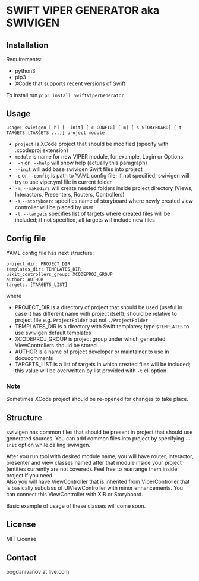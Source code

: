 # SWIFT VIPER GENERATOR aka SWIVIGEN

## Installation

Requirements:
* python3
* pip3
* XCode that supports recent versions of Swift

To install run 
`pip3 install SwiftViperGenerator`

## Usage

`usage: swivigen [-h] [--init] [-c CONFIG] [-m] [-s STORYBOARD]
                [-t TARGETS [TARGETS ...]]
                project module`

* `project` is XCode project that should be modified (specify with .xcodeproj extension)
* `module` is name for new VIPER module, for example, Login or Options
* ` -h` or ` --help` will show help (actually this paragraph)
* `--init` will add base swivigen Swift files into project
* `-c` or `--config` is path to YAML config file; if not specified, swivigen will try to use viper.yml file in current folder
* `-m`, `--makedirs` will create needed folders inside project directory (Views, Interactors, Presenters, Routers, Controllers)
* `-s`,`--storyboard` specifies name of storyboard where newly created view controller will be placed by user
* `-t`, `--targets` specifies list of targets where created files will be included; if not specified, all targets will include new files

## Config file

YAML config file has next structure:

	project_dir: PROJECT_DIR
	templates_dir: TEMPLATES_DIR
	uikit_controllers_group: XCODEPROJ_GROUP
	author: AUTHOR
	targets: [TARGETS_LIST]

where
* PROJECT_DIR is a directory of project that should be used (useful in case it has different name with project itself); should be relative to project file e.g. `ProjectFolder` but not `./ProjectFolder`
* TEMPLATES_DIR is a directory with Swift templates; type `$TEMPLATES` to use swivigen default templates
* XCODEPROJ_GROUP is project group under which generated ViewControllers should be stored
* AUTHOR is a name of project developer or maintainer to use in docucomments
* TARGETS_LIST is a list of targets in which created files will be included; this value will be overwritten by list provided with `-t` cli option

### Note

Sometimes XCode project should be re-opened for changes to take place.

## Structure

swivigen has common files that should be present in project that should use generated sources. You can add common files into project by specifying `--init` option while calling swivigen.

After you run tool with desired module name, you will have router, interactor, presenter and view classes named after that module inside your project (entities currently are not covered). Feel free to rearrange them inside project if you need.\
Also you will have ViewController that is inherited from ViperController that is basically subclass of UIViewController with minor enhancements. You can connect this ViewController with XIB or Storyboard.

Basic example of usage of these classes will come soon.

## License 

MIT License

## Contact

bogdanivanov at live.com

